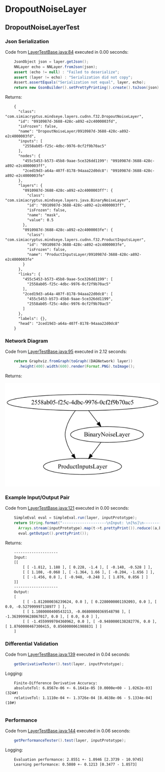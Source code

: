 # DropoutNoiseLayer
## DropoutNoiseLayerTest
### Json Serialization
Code from [LayerTestBase.java:84](../../../../../../../../../MindsEye/src/test/java/com/simiacryptus/mindseye/layers/LayerTestBase.java#L84) executed in 0.00 seconds: 
```java
    JsonObject json = layer.getJson();
    NNLayer echo = NNLayer.fromJson(json);
    assert (echo != null) : "Failed to deserialize";
    assert (layer != echo) : "Serialization did not copy";
    Assert.assertEquals("Serialization not equal", layer, echo);
    return new GsonBuilder().setPrettyPrinting().create().toJson(json);
```

Returns: 

```
    {
      "class": "com.simiacryptus.mindseye.layers.cudnn.f32.DropoutNoiseLayer",
      "id": "0910987d-3688-428c-a892-e2c4000003fd",
      "isFrozen": false,
      "name": "DropoutNoiseLayer/0910987d-3688-428c-a892-e2c4000003fd",
      "inputs": [
        "2558ab05-f25c-4dbc-9976-0cf2f9b70ac5"
      ],
      "nodes": {
        "455c5453-b573-45b8-9aae-5ce326dd1199": "0910987d-3688-428c-a892-e2c4000003ff",
        "2ced19d3-a64a-407f-8178-94aaa22d0dc8": "0910987d-3688-428c-a892-e2c4000003fe"
      },
      "layers": {
        "0910987d-3688-428c-a892-e2c4000003ff": {
          "class": "com.simiacryptus.mindseye.layers.java.BinaryNoiseLayer",
          "id": "0910987d-3688-428c-a892-e2c4000003ff",
          "isFrozen": false,
          "name": "mask",
          "value": 0.5
        },
        "0910987d-3688-428c-a892-e2c4000003fe": {
          "class": "com.simiacryptus.mindseye.layers.cudnn.f32.ProductInputsLayer",
          "id": "0910987d-3688-428c-a892-e2c4000003fe",
          "isFrozen": false,
          "name": "ProductInputsLayer/0910987d-3688-428c-a892-e2c4000003fe"
        }
      },
      "links": {
        "455c5453-b573-45b8-9aae-5ce326dd1199": [
          "2558ab05-f25c-4dbc-9976-0cf2f9b70ac5"
        ],
        "2ced19d3-a64a-407f-8178-94aaa22d0dc8": [
          "455c5453-b573-45b8-9aae-5ce326dd1199",
          "2558ab05-f25c-4dbc-9976-0cf2f9b70ac5"
        ]
      },
      "labels": {},
      "head": "2ced19d3-a64a-407f-8178-94aaa22d0dc8"
    }
```



### Network Diagram
Code from [LayerTestBase.java:95](../../../../../../../../../MindsEye/src/test/java/com/simiacryptus/mindseye/layers/LayerTestBase.java#L95) executed in 2.12 seconds: 
```java
    return Graphviz.fromGraph(toGraph((DAGNetwork) layer))
      .height(400).width(600).render(Format.PNG).toImage();
```

Returns: 

![Result](etc/test.1.png)



### Example Input/Output Pair
Code from [LayerTestBase.java:121](../../../../../../../../../MindsEye/src/test/java/com/simiacryptus/mindseye/layers/LayerTestBase.java#L121) executed in 0.00 seconds: 
```java
    SimpleEval eval = SimpleEval.run(layer, inputPrototype);
    return String.format("--------------------\nInput: \n[%s]\n--------------------\nOutput: \n%s",
      Arrays.stream(inputPrototype).map(t->t.prettyPrint()).reduce((a,b)->a+",\n"+b).get(),
      eval.getOutput().prettyPrint());
```

Returns: 

```
    --------------------
    Input: 
    [[
    	[ [ -1.812, 1.188 ], [ 0.228, -1.4 ], [ -0.148, -0.528 ] ],
    	[ [ 1.108, -0.068 ], [ -1.364, 1.66 ], [ -0.204, -1.656 ] ],
    	[ [ -1.456, 0.8 ], [ -0.948, -0.248 ], [ 1.876, 0.856 ] ]
    ]]
    --------------------
    Output: 
    [
    	[ [ -1.812000036239624, 0.0 ], [ 0.2280000001192093, 0.0 ], [ 0.0, -0.527999997138977 ] ],
    	[ [ 1.1080000400543213, -0.06800000369548798 ], [ -1.3639999628067017, 0.0 ], [ 0.0, 0.0 ] ],
    	[ [ -1.4559999704360962, 0.0 ], [ -0.9480000138282776, 0.0 ], [ 1.8760000467300415, 0.8560000061988831 ] ]
    ]
```



### Differential Validation
Code from [LayerTestBase.java:139](../../../../../../../../../MindsEye/src/test/java/com/simiacryptus/mindseye/layers/LayerTestBase.java#L139) executed in 0.04 seconds: 
```java
    getDerivativeTester().test(layer, inputPrototype);
```
Logging: 
```
    Finite-Difference Derivative Accuracy:
    absoluteTol: 6.8567e-06 +- 6.1641e-05 [0.0000e+00 - 1.0262e-03] (324#)
    relativeTol: 1.1110e-04 +- 1.3726e-04 [8.4638e-06 - 5.1334e-04] (10#)
    
```

### Performance
Code from [LayerTestBase.java:144](../../../../../../../../../MindsEye/src/test/java/com/simiacryptus/mindseye/layers/LayerTestBase.java#L144) executed in 0.06 seconds: 
```java
    getPerformanceTester().test(layer, inputPrototype);
```
Logging: 
```
    Evaluation performance: 2.8551 +- 1.0946 [2.3739 - 10.9745]
    Learning performance: 0.5080 +- 0.1213 [0.3477 - 1.0573]
    
```

